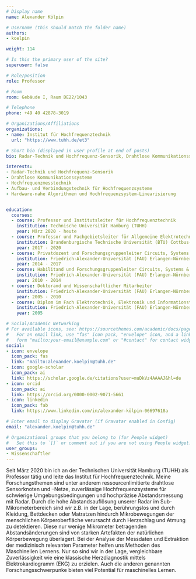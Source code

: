 ---# Display namename: Alexander Kölpin# Username (this should match the folder name)authors:- koelpinweight: 114# Is this the primary user of the site?superuser: false# Role/positionrole: Professor# Roomroom: Gebäude I, Raum DE22/1043# Telephonephone: +49 40 42878-3019# Organizations/Affiliationsorganizations:- name: Institut für Hochfrequenztechnik  url: "https://www.tuhh.de/et3"# Short bio (displayed in user profile at end of posts)bio: Radar-Technik und Hochfrequenz-Sensorik, Drahtlose Kommunikationssysteme, Hochfrequenzmesstechnik, Aufbau- und Verbindungstechnik für Hochfrequenzsysteme, Hardware-nahe Algorithmen und Hochfrequenzsystem-Linearisierunginterests:- Radar-Technik und Hochfrequenz-Sensorik- Drahtlose Kommunikationssysteme- Hochfrequenzmesstechnik- Aufbau- und Verbindungstechnik für Hochfrequenzsysteme- Hardware-nahe Algorithmen und Hochfrequenzsystem-Linearisierungeducation:  courses:  - course: Professor und Institutsleiter für Hochfrequenztechnik    institution: Technische Universität Hamburg (TUHH)    year: März 2020 - heute  - course: Professor und Fachgebietsleiter für Allgemeine Elektrotechnik und Messtechnik    institution: Brandenburgische Technische Universität (BTU) Cottbus-Senftenberg    year: 2017 - 2020  - course: Privatdozent und Forschungsgruppenleiter Circuits, Systems & Hardware Test    institution: Friedrich-Alexander-Universität (FAU) Erlangen-Nürnberg    year: 2014 - 2017  - course: Habilitand und Forschungsgruppenleiter Circuits, Systems & Hardware Test    institution: Friedrich-Alexander-Universität (FAU) Erlangen-Nürnberg    year: 2010 - 2014  - course: Doktorand und Wissenschaftlicher Mitarbeiter    institution: Friedrich-Alexander-Universität (FAU) Erlangen-Nürnberg    year: 2005 - 2010  - course: Diplom im Fach Elektrotechnik, Elektronik und Informationstechnik (EEI)    institution: Friedrich-Alexander-Universität (FAU) Erlangen-Nürnberg    year: 2005# Social/Academic Networking# For available icons, see: https://sourcethemes.com/academic/docs/page-builder/#icons#   For an email link, use "fas" icon pack, "envelope" icon, and a link in the#   form "mailto:your-email@example.com" or "#contact" for contact widget.social:- icon: envelope  icon_pack: fas  link: "mailto:alexander.koelpin@tuhh.de"- icon: google-scholar  icon_pack: ai  link: https://scholar.google.de/citations?user=muDkVz4AAAAJ&hl=de- icon: orcid  icon_pack: ai  link: https://orcid.org/0000-0002-9071-5661- icon: linkedin  icon_pack: fab  link: https://www.linkedin.com/in/alexander-kölpin-06697618a# Enter email to display Gravatar (if Gravatar enabled in Config)email: "alexander.koelpin@tuhh.de"# Organizational groups that you belong to (for People widget)#   Set this to `[]` or comment out if you are not using People widget.user_groups:- Wissenschaftler---Seit März 2020 bin ich an der Technischen Universität Hamburg (TUHH) als Professor tätig und leite das Institut für Hochfrequenztechnik. Meine Forschungsthemen sind unter anderem ressourcenlimitierte drahtlose Sensorknoten und –Netze, zuverlässige Hochfrequenzsysteme für schwierige Umgebungsbedingungen und hochpräzise Abstandsmessung mit Radar. Durch die hohe Abstandsauflösung unserer Radar im Sub-Mikrometerbereich sind wir z.B. in der Lage, berührungslos und durch Kleidung, Bettdecken oder Matratzen hindurch Mikrobewegungen der menschlichen Körperoberfläche verursacht durch Herzschlag und Atmung zu detektieren. Diese nur wenige Mikrometer betragenden Abstandsänderungen sind von starken Artefakten der natürlichen Körperbewegung überlagert. Bei der Analyse der Messdaten und Extraktion der medizinisch relevanten Parameter helfen uns Methoden des Maschinellen Lernens. Nur so sind wir in der Lage, vergleichbare Zuverlässigkeit wie eine klassische Herzdiagnostik mittels Elektrokardiogramm (EKG) zu erzielen. Auch die anderen genannten Forschungsschwerpunke bieten viel Potential für maschinelles Lernen.
